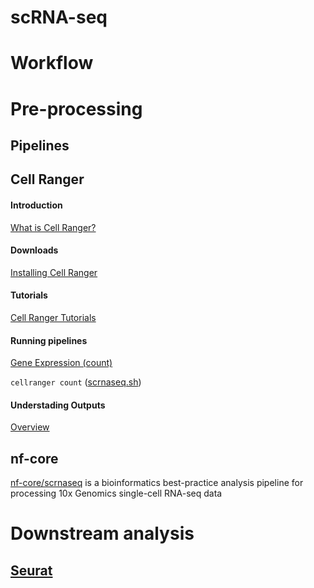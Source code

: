 # scRNA-seq
# Workflow
# Pre-processing
## Pipelines

## Cell Ranger
#### Introduction
[What is Cell Ranger?](https://support.10xgenomics.com/single-cell-gene-expression/software/pipelines/latest/what-is-cell-ranger)

#### Downloads
[Installing Cell Ranger](https://support.10xgenomics.com/single-cell-gene-expression/software/pipelines/latest/installation)

#### Tutorials
[Cell Ranger Tutorials](https://support.10xgenomics.com/single-cell-gene-expression/software/pipelines/latest/using/tutorials)

#### Running pipelines
[Gene Expression (count)](https://support.10xgenomics.com/single-cell-gene-expression/software/pipelines/latest/using/count)

`cellranger count` ([scrnaseq.sh](https://github.com/uninchan/barbierilab/blob/main/scRNA-seq/scrnaseq.sh))
#### Understading Outputs
[Overview](https://support.10xgenomics.com/single-cell-gene-expression/software/pipelines/latest/using/count)

## nf-core
[nf-core/scrnaseq](https://nf-co.re/scrnaseq/2.4.1) is a bioinformatics best-practice analysis pipeline for processing 10x Genomics single-cell RNA-seq data

# Downstream analysis
## [Seurat](https://satijalab.org/seurat/)
